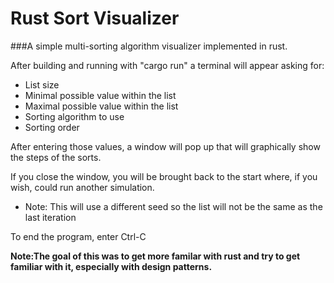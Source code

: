 # Rust Sort Visualizer #

###A simple multi-sorting algorithm visualizer implemented in rust.


After building and running with "cargo run" a terminal will appear
asking for: 

* List size
* Minimal possible value within the list
* Maximal possible value within the list
* Sorting algorithm to use
* Sorting order 

After entering those values, a window will pop up that will graphically
show the steps of the sorts.

If you close the window, you will be brought back to the start
where, if you wish, could run another simulation.
* Note: This will use a different seed so the list will not be the same as the last iteration
 
To end the program, enter Ctrl-C

**Note:The goal of this was to get more familar with rust and try to get
familiar with it, especially with design patterns.**